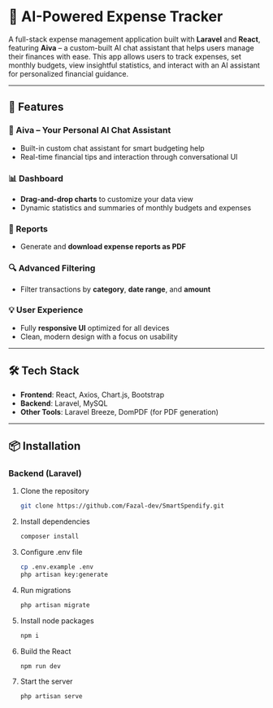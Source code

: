 # 💸 AI-Powered Expense Tracker

A full-stack expense management application built with **Laravel** and **React**, featuring **Aiva** – a custom-built AI chat assistant that helps users manage their finances with ease. This app allows users to track expenses, set monthly budgets, view insightful statistics, and interact with an AI assistant for personalized financial guidance.

---

## 🚀 Features

### 🤖 Aiva – Your Personal AI Chat Assistant

-   Built-in custom chat assistant for smart budgeting help
-   Real-time financial tips and interaction through conversational UI

### 📊 Dashboard

-   **Drag-and-drop charts** to customize your data view
-   Dynamic statistics and summaries of monthly budgets and expenses

### 📄 Reports

-   Generate and **download expense reports as PDF**

### 🔍 Advanced Filtering

-   Filter transactions by **category**, **date range**, and **amount**

### 💡 User Experience

-   Fully **responsive UI** optimized for all devices
-   Clean, modern design with a focus on usability

---

## 🛠️ Tech Stack

-   **Frontend**: React, Axios, Chart.js, Bootstrap
-   **Backend**: Laravel, MySQL
-   **Other Tools**: Laravel Breeze, DomPDF (for PDF generation)

---

## 📦 Installation

### Backend (Laravel)

1. Clone the repository
    ```bash
    git clone https://github.com/Fazal-dev/SmartSpendify.git
    ```
2. Install dependencies

    ```bash
    composer install
    ```

3. Configure .env file

    ```bash
    cp .env.example .env
    php artisan key:generate
    ```

4. Run migrations

    ```bash
    php artisan migrate
    ```

5. Install node packages

    ```bash
    npm i
    ```

6. Build the React

    ```bash
    npm run dev
    ```

7. Start the server
    ```bash
    php artisan serve
    ```
